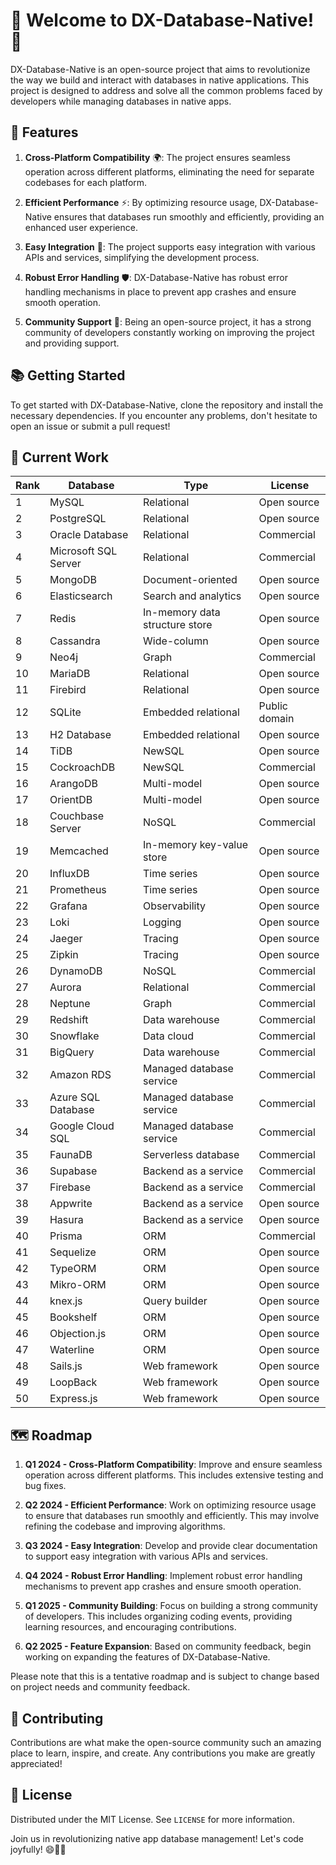 # 🎉 Welcome to DX-Database-Native! 🎉

DX-Database-Native is an open-source project that aims to revolutionize the way we build and interact with databases in native applications. This project is designed to address and solve all the common problems faced by developers while managing databases in native apps.

## 🌟 Features

1. **Cross-Platform Compatibility** 🌍: The project ensures seamless operation across different platforms, eliminating the need for separate codebases for each platform.

2. **Efficient Performance** ⚡: By optimizing resource usage, DX-Database-Native ensures that databases run smoothly and efficiently, providing an enhanced user experience.

3. **Easy Integration** 🔗: The project supports easy integration with various APIs and services, simplifying the development process.

4. **Robust Error Handling** 🛡️: DX-Database-Native has robust error handling mechanisms in place to prevent app crashes and ensure smooth operation.

5. **Community Support** 👥: Being an open-source project, it has a strong community of developers constantly working on improving the project and providing support.

## 📚 Getting Started

To get started with DX-Database-Native, clone the repository and install the necessary dependencies. If you encounter any problems, don't hesitate to open an issue or submit a pull request!

## 🚧 Current Work

| Rank | Database             | Type                           | License       |
|------|----------------------|--------------------------------|---------------|
| 1    | MySQL                | Relational                     | Open source   |
| 2    | PostgreSQL           | Relational                     | Open source   |
| 3    | Oracle Database      | Relational                     | Commercial    |
| 4    | Microsoft SQL Server | Relational                     | Commercial    |
| 5    | MongoDB              | Document-oriented              | Open source   |
| 6    | Elasticsearch        | Search and analytics           | Open source   |
| 7    | Redis                | In-memory data structure store | Open source   |
| 8    | Cassandra            | Wide-column                    | Open source   |
| 9    | Neo4j                | Graph                          | Commercial    |
| 10   | MariaDB              | Relational                     | Open source   |
| 11   | Firebird             | Relational                     | Open source   |
| 12   | SQLite               | Embedded relational            | Public domain |
| 13   | H2 Database          | Embedded relational            | Open source   |
| 14   | TiDB                 | NewSQL                         | Open source   |
| 15   | CockroachDB          | NewSQL                         | Commercial    |
| 16   | ArangoDB             | Multi-model                    | Open source   |
| 17   | OrientDB             | Multi-model                    | Open source   |
| 18   | Couchbase Server     | NoSQL                          | Commercial    |
| 19   | Memcached            | In-memory key-value store      | Open source   |
| 20   | InfluxDB             | Time series                    | Open source   |
| 21   | Prometheus           | Time series                    | Open source   |
| 22   | Grafana              | Observability                  | Open source   |
| 23   | Loki                 | Logging                        | Open source   |
| 24   | Jaeger               | Tracing                        | Open source   |
| 25   | Zipkin               | Tracing                        | Open source   |
| 26   | DynamoDB             | NoSQL                          | Commercial    |
| 27   | Aurora               | Relational                     | Commercial    |
| 28   | Neptune              | Graph                          | Commercial    |
| 29   | Redshift             | Data warehouse                 | Commercial    |
| 30   | Snowflake            | Data cloud                     | Commercial    |
| 31   | BigQuery             | Data warehouse                 | Commercial    |
| 32   | Amazon RDS           | Managed database service       | Commercial    |
| 33   | Azure SQL Database   | Managed database service       | Commercial    |
| 34   | Google Cloud SQL     | Managed database service       | Commercial    |
| 35   | FaunaDB              | Serverless database            | Commercial    |
| 36   | Supabase             | Backend as a service           | Commercial    |
| 37   | Firebase             | Backend as a service           | Commercial    |
| 38   | Appwrite             | Backend as a service           | Open source   |
| 39   | Hasura               | Backend as a service           | Open source   |
| 40   | Prisma               | ORM                            | Commercial    |
| 41   | Sequelize            | ORM                            | Open source   |
| 42   | TypeORM              | ORM                            | Open source   |
| 43   | Mikro-ORM            | ORM                            | Open source   |
| 44   | knex.js              | Query builder                  | Open source   |
| 45   | Bookshelf            | ORM                            | Open source   |
| 46   | Objection.js         | ORM                            | Open source   |
| 47   | Waterline            | ORM                            | Open source   |
| 48   | Sails.js             | Web framework                  | Open source   |
| 49   | LoopBack             | Web framework                  | Open source   |
| 50   | Express.js           | Web framework                  | Open source   |

## 🗺️ Roadmap

1. **Q1 2024 - Cross-Platform Compatibility**: Improve and ensure seamless operation across different platforms. This includes extensive testing and bug fixes.

2. **Q2 2024 - Efficient Performance**: Work on optimizing resource usage to ensure that databases run smoothly and efficiently. This may involve refining the codebase and improving algorithms.

3. **Q3 2024 - Easy Integration**: Develop and provide clear documentation to support easy integration with various APIs and services.

4. **Q4 2024 - Robust Error Handling**: Implement robust error handling mechanisms to prevent app crashes and ensure smooth operation.

5. **Q1 2025 - Community Building**: Focus on building a strong community of developers. This includes organizing coding events, providing learning resources, and encouraging contributions.

6. **Q2 2025 - Feature Expansion**: Based on community feedback, begin working on expanding the features of DX-Database-Native.

Please note that this is a tentative roadmap and is subject to change based on project needs and community feedback.

## 🤝 Contributing

Contributions are what make the open-source community such an amazing place to learn, inspire, and create. Any contributions you make are greatly appreciated!

## 📃 License

Distributed under the MIT License. See `LICENSE` for more information.

Join us in revolutionizing native app database management! Let's code joyfully! 😄🎈🎊
